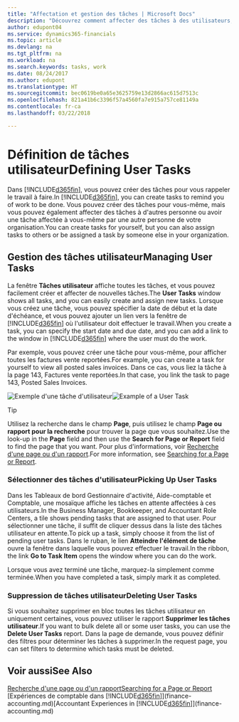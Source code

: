 ```yaml
---
title: "Affectation et gestion des tâches | Microsoft Docs"
description: "Découvrez comment affecter des tâches à des utilisateurs, y compris votre comptable, dans Finance and Operations, Business edition"
author: edupont04
ms.service: dynamics365-financials
ms.topic: article
ms.devlang: na
ms.tgt_pltfrm: na
ms.workload: na
ms.search.keywords: tasks, work
ms.date: 08/24/2017
ms.author: edupont
ms.translationtype: HT
ms.sourcegitcommit: bec0619be0a65e3625759e13d2866ac615d7513c
ms.openlocfilehash: 821a41b6c3396f57a4560fa7e915a757ce81149a
ms.contentlocale: fr-ca
ms.lasthandoff: 03/22/2018

---
```

# <a name="defining-user-tasks"></a><span data-ttu-id="66376-103">Définition de tâches utilisateur</span><span class="sxs-lookup"><span data-stu-id="66376-103">Defining User Tasks</span></span>
<span data-ttu-id="66376-104">Dans [!INCLUDE[d365fin](includes/d365fin_md.md)], vous pouvez créer des tâches pour vous rappeler le travail à faire.</span><span class="sxs-lookup"><span data-stu-id="66376-104">In [!INCLUDE[d365fin](includes/d365fin_md.md)], you can create tasks to remind you of work to be done.</span></span> <span data-ttu-id="66376-105">Vous pouvez créer des tâches pour vous-même, mais vous pouvez également affecter des tâches à d'autres personne ou avoir une tâche affectée à vous-même par une autre personne de votre organisation.</span><span class="sxs-lookup"><span data-stu-id="66376-105">You can create tasks for yourself, but you can also assign tasks to others or be assigned a task by someone else in your organization.</span></span>  

## <a name="managing-user-tasks"></a><span data-ttu-id="66376-106">Gestion des tâches utilisateur</span><span class="sxs-lookup"><span data-stu-id="66376-106">Managing User Tasks</span></span>
<span data-ttu-id="66376-107">La fenêtre **Tâches utilisateur** affiche toutes les tâches, et vous pouvez facilement créer et affecter de nouvelles tâches.</span><span class="sxs-lookup"><span data-stu-id="66376-107">The **User Tasks** window shows all tasks, and you can easily create and assign new tasks.</span></span> <span data-ttu-id="66376-108">Lorsque vous créez une tâche, vous pouvez spécifier la date de début et la date d'échéance, et vous pouvez ajouter un lien vers la fenêtre de [!INCLUDE[d365fin](includes/d365fin_md.md)] où l'utilisateur doit effectuer le travail.</span><span class="sxs-lookup"><span data-stu-id="66376-108">When you create a task, you can specify the start date and due date, and you can add a link to the window in [!INCLUDE[d365fin](includes/d365fin_md.md)] where the user must do the work.</span></span>  

<span data-ttu-id="66376-109">Par exemple, vous pouvez créer une tâche pour vous-même, pour afficher toutes les factures vente reportées.</span><span class="sxs-lookup"><span data-stu-id="66376-109">For example, you can create a task for yourself to view all posted sales invoices.</span></span> <span data-ttu-id="66376-110">Dans ce cas, vous liez la tâche à la page 143, Factures vente reportées.</span><span class="sxs-lookup"><span data-stu-id="66376-110">In that case, you link the task to page 143, Posted Sales Invoices.</span></span>  

<span data-ttu-id="66376-111">![Exemple d'une tâche d'utilisateur](media/across-user-tasks/sample-user-task.png "Exemple d'une tâche d'utilisateur")</span><span class="sxs-lookup"><span data-stu-id="66376-111">![Example of a User Task](media/across-user-tasks/sample-user-task.png "Example of a user task")</span></span>

> [!TIP]  
>  <span data-ttu-id="66376-112">Utilisez la recherche dans le champ **Page**, puis utilisez le champ **Page ou rapport pour la recherche** pour trouver la page que vous souhaitez.</span><span class="sxs-lookup"><span data-stu-id="66376-112">Use the look-up in the **Page** field and then use the **Search for Page or Report** field to find the page that you want.</span></span> <span data-ttu-id="66376-113">Pour plus d'informations, voir [Recherche d'une page ou d'un rapport](ui-search.md).</span><span class="sxs-lookup"><span data-stu-id="66376-113">For more information, see [Searching for a Page or Report](ui-search.md).</span></span>  

### <a name="picking-up-user-tasks"></a><span data-ttu-id="66376-114">Sélectionner des tâches d'utilisateur</span><span class="sxs-lookup"><span data-stu-id="66376-114">Picking Up User Tasks</span></span>
<span data-ttu-id="66376-115">Dans les Tableaux de bord Gestionnaire d'activité, Aide-comptable et Comptable, une mosaïque affiche les tâches en attente affectées à ces utilisateurs.</span><span class="sxs-lookup"><span data-stu-id="66376-115">In the Business Manager, Bookkeeper, and Accountant Role Centers, a tile shows pending tasks that are assigned to that user.</span></span> <span data-ttu-id="66376-116">Pour sélectionner une tâche, il suffit de cliquer dessus dans la liste des tâches utilisateur en attente.</span><span class="sxs-lookup"><span data-stu-id="66376-116">To pick up a task, simply choose it from the list of pending user tasks.</span></span> <span data-ttu-id="66376-117">Dans le ruban, le lien **Atteindre l'élément de tâche** ouvre la fenêtre dans laquelle vous pouvez effectuer le travail.</span><span class="sxs-lookup"><span data-stu-id="66376-117">In the ribbon, the link **Go to Task Item** opens the window where you can do the work.</span></span>  

<span data-ttu-id="66376-118">Lorsque vous avez terminé une tâche, marquez-la simplement comme terminée.</span><span class="sxs-lookup"><span data-stu-id="66376-118">When you have completed a task, simply mark it as completed.</span></span>  

### <a name="deleting-user-tasks"></a><span data-ttu-id="66376-119">Suppression de tâches utilisateur</span><span class="sxs-lookup"><span data-stu-id="66376-119">Deleting User Tasks</span></span>
<span data-ttu-id="66376-120">Si vous souhaitez supprimer en bloc toutes les tâches utilisateur en uniquement certaines, vous pouvez utiliser le rapport **Supprimer les tâches utilisateur**.</span><span class="sxs-lookup"><span data-stu-id="66376-120">If you want to bulk delete all or some user tasks, you can use the **Delete User Tasks** report.</span></span> <span data-ttu-id="66376-121">Dans la page de demande, vous pouvez définir des filtres pour déterminer les tâches à supprimer.</span><span class="sxs-lookup"><span data-stu-id="66376-121">In the request page, you can set filters to determine which tasks must be deleted.</span></span>  

## <a name="see-also"></a><span data-ttu-id="66376-122">Voir aussi</span><span class="sxs-lookup"><span data-stu-id="66376-122">See Also</span></span>
[<span data-ttu-id="66376-123">Recherche d'une page ou d'un rapport</span><span class="sxs-lookup"><span data-stu-id="66376-123">Searching for a Page or Report</span></span>](ui-search.md)  
<span data-ttu-id="66376-124">[Expériences de comptable dans [!INCLUDE[d365fin](includes/d365fin_md.md)]](finance-accounting.md)</span><span class="sxs-lookup"><span data-stu-id="66376-124">[Accountant Experiences in [!INCLUDE[d365fin](includes/d365fin_md.md)]](finance-accounting.md)</span></span>  

